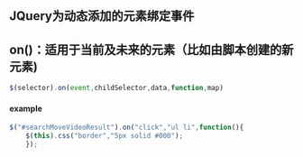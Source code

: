 ## JQuery为动态添加的元素绑定事件
## on()：适用于当前及未来的元素（比如由脚本创建的新元素)
  ```js
  $(selector).on(event,childSelector,data,function,map)
  ```
#### example
```js
$("#searchMoveVideoResult").on("click","ul li",function(){  
    $(this).css("border","5px solid #000");  
    }); 
```

